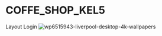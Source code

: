 # COFFE_SHOP_KEL5

Layout Login
![wp6515943-liverpool-desktop-4k-wallpapers](https://github.com/RimaAmelia02/COFFE_SHOP_KEL5/assets/150983030/b50e136a-e736-420d-aeb9-af57b0bc8353)
